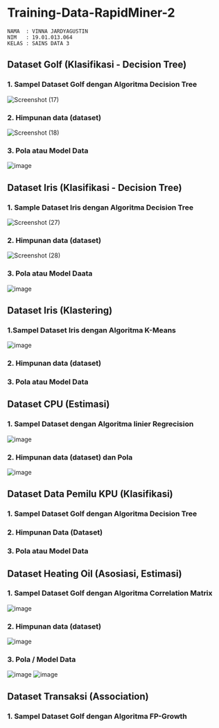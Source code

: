 # Training-Data-RapidMiner-2
```
NAMA  : VINNA JARDYAGUSTIN
NIM   : 19.01.013.064
KELAS : SAINS DATA 3
```

## Dataset Golf  (Klasifikasi - Decision Tree)   
### 1. Sampel Dataset Golf dengan Algoritma Decision Tree
![Screenshot (17)](https://user-images.githubusercontent.com/105411972/197766347-8906fe7a-65b5-40aa-9a2e-b2e695f638d4.png)
### 2. Himpunan data (dataset)
![Screenshot (18)](https://user-images.githubusercontent.com/105411972/197766461-75dc9bdb-7346-4cf0-b722-f64cceec02e7.png)
### 3. Pola atau Model Data
![image](https://user-images.githubusercontent.com/105411972/197689295-000a725a-8635-4099-8e45-0304154034b1.png)

## Dataset Iris (Klasifikasi - Decision Tree)
### 1. Sample Dataset Iris dengan Algoritma Decision Tree
![Screenshot (27)](https://user-images.githubusercontent.com/105411972/197767062-0f2dbb53-342b-4aa4-9327-d70989392086.png)
### 2. Himpunan data (dataset)
![Screenshot (28)](https://user-images.githubusercontent.com/105411972/197767256-d94bb227-cab5-43b7-bb8a-2dca4df23952.png)
### 3. Pola atau Model Daata
![image](https://user-images.githubusercontent.com/105411972/197688961-2c47e818-fe9b-48ff-a0b5-35a15f20202a.png)

## Dataset Iris (Klastering) 
### 1.Sampel Dataset Iris dengan Algoritma K-Means   
![image](https://user-images.githubusercontent.com/105411972/197688542-4834b2b4-f59a-45dd-b3b0-1e42452fc28e.png) 
### 2. Himpunan data (dataset)

### 3. Pola atau Model Data

## Dataset CPU (Estimasi)
### 1. Sampel Dataset dengan Algoritma linier Regrecision
![image](https://user-images.githubusercontent.com/105411972/197775150-18e1af56-98d4-4fde-a6ca-88979f1c2234.png)
### 2. Himpunan data (dataset) dan Pola 
![image](https://user-images.githubusercontent.com/105411972/197775483-4ede3f7e-b5ba-4439-9b24-73d5293c5c93.png)

## Dataset Data Pemilu KPU (Klasifikasi)
### 1. Sampel Dataset Golf dengan Algoritma Decision Tree
### 2. Himpunan Data (Dataset)
### 3. Pola atau Model Data

## Dataset Heating Oil (Asosiasi, Estimasi)
### 1. Sampel Dataset Golf dengan Algoritma Correlation Matrix
![image](https://user-images.githubusercontent.com/105411972/197785333-80d8cea6-ce08-4273-87dc-901aa7b815be.png)
### 2. Himpunan data (dataset)
![image](https://user-images.githubusercontent.com/105411972/197785794-2e16c8e3-40d7-4323-8e24-b4bf3f11a64a.png)
### 3. Pola / Model Data
![image](https://user-images.githubusercontent.com/105411972/197786292-ecf3dcc8-8b7d-48d6-a681-1475be6d149a.png)
![image](https://user-images.githubusercontent.com/105411972/197787493-76ef85c0-06e8-4a82-822c-19b2c71b404f.png)

## Dataset Transaksi (Association)
### 1. Sampel Dataset Golf dengan Algoritma FP-Growth



